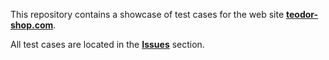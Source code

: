 This repository contains a showcase of test cases for the web site **[teodor-shop.com](https://www.teodor-shop.com)**.  

All test cases are located in the **[Issues](https://github.com/RossTsachev//teodor-shop.com-Test_Cases/issues)** section. 
